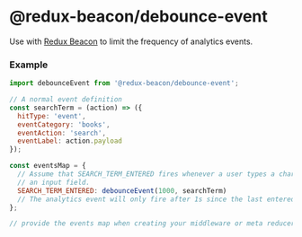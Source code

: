 # @redux-beacon/debounce-event

Use with [Redux Beacon](https://www.npmjs.com/package/redux-beacon) to limit the frequency of analytics events.

### Example

```js
import debounceEvent from '@redux-beacon/debounce-event';

// A normal event definition
const searchTerm = (action) => ({
  hitType: 'event',
  eventCategory: 'books',
  eventAction: 'search',
  eventLabel: action.payload
});

const eventsMap = {
  // Assume that SEARCH_TERM_ENTERED fires whenever a user types a character into
  // an input field.
  SEARCH_TERM_ENTERED: debounceEvent(1000, searchTerm)
  // The analytics event will only fire after 1s since the last entered character
};

// provide the events map when creating your middleware or meta reducer...
```
